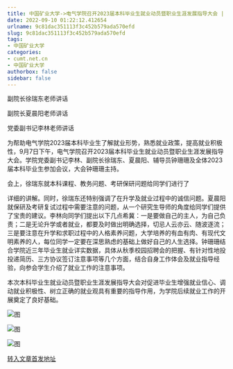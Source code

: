 ```yaml
---
title: 中国矿业大学->电气学院召开2023届本科毕业生就业动员暨职业生涯发展指导大会 | cumt.net.cn
date: 2022-09-10 01:22:12.412654
urlname: 9c81dac351113f3c452b579ada570efd
slug: 9c81dac351113f3c452b579ada570efd
tags: 
- 中国矿业大学
categories:
- cumt.net.cn
- 中国矿业大学
authorbox: false
sidebar: false
---
```

副院长徐瑞东老师讲话

副院长夏晨阳老师讲话

党委副书记李林老师讲话

为帮助电气学院2023届本科毕业生了解就业形势，熟悉就业政策，提高就业积极性，9月7日下午，电气学院召开2023届本科毕业生就业动员暨职业生涯发展指导大会。学院党委副书记李林、副院长徐瑞东、夏晨阳、辅导员钟珊珊及全体2023届本科毕业生参加会议，大会钟珊珊主持。

会上，徐瑞东就本科课程、教务问题、考研保研问题给同学们进行了
<!--more-->
详细的讲解。同时，徐瑞东还特别强调了在升学及就业过程中的诚信问题。夏晨阳就保研及考研复试过程中需要注意的问题，从一个研究生导师的角度给同学们提供了宝贵的建议。李林向同学们提出以下几点希冀：一是要做自己的主人，为自己负责；二是无论升学或者就业，都要及时做出明确选择，切忌人云亦云、随波逐流；三是要注意在升学和求职过程中的人格素养问题，大学培养的有血有肉、有现代文明素养的人，每位同学一定要在深思熟虑的基础上做好自己的人生选择。钟珊珊结合学院近三年毕业生就业详实数据，具体从秋季校园招聘会的把握、有针对性地投投递简历、三方协议签订注意事项等几个方面，结合自身工作体会及就业指导经验，向参会学生介绍了就业工作的注意事项。

本次本科毕业生就业动员暨职业生涯发展指导大会对促进毕业生增强就业信心、调动就业积极性、树立正确的就业观具有重要的指导作用，为学院后续就业工作的开展奠定了良好基础。

![图](http://xwzx.cumt.edu.cn/_upload/article/images/31/b5/c00fd6e7482f9c0621e4b88711b7/f38b2c0c-7d94-4620-93a5-92fb6cfebe94.jpg)

![图](http://xwzx.cumt.edu.cn/_upload/article/images/31/b5/c00fd6e7482f9c0621e4b88711b7/6d9c1d79-87fe-4652-a599-a71f5bce9ba0.jpg)

![图](http://xwzx.cumt.edu.cn/_upload/article/images/31/b5/c00fd6e7482f9c0621e4b88711b7/ac00fb7a-2847-4fcb-b5ee-f39f729eeea0.jpg)

[转入文章首发地址](http://xwzx.cumt.edu.cn/a9/13/c523a633107/page.htm)